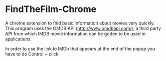 FindTheFilm-Chrome
==================

A chrome extension to find basic information about movies very quickly.
This program uses the OMDB API (http://www.omdbapi.com/), a third party API from which IMDB movie information can be gotten to be used in applications.

In order to use the link to IMDb that appears at the end of the popup you have to do Control + click.
